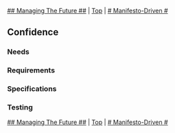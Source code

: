[## Managing The Future ##](05.html) | [Top](index.html) | [# Manifesto-Driven #](07.html)

## Confidence ##  

### Needs ###  

### Requirements ###  

### Specifications ###  

### Testing ###



[## Managing The Future ##](05.html) | [Top](index.html) | [# Manifesto-Driven #](07.html)


<!--ignore-->



